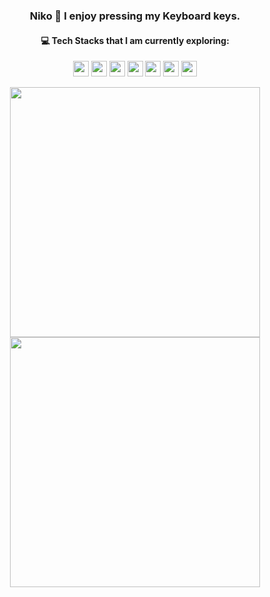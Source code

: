 <h3 align="center"> Niko 🌙 I enjoy pressing my Keyboard keys. </h3>

<h4 align="center"> 💻 Tech Stacks that I am currently exploring: </h3>

<p align="center">
  <img src="https://img.shields.io/badge/javascript-%2320232a.svg?style=for-the-badge&logo=javascript&logoColor=%23F7DF1E" height="25"/>
  <img src="https://img.shields.io/badge/react-%2320232a.svg?style=for-the-badge&logo=react&logoColor=%2361DAFB" height="25" />
  <img src="https://img.shields.io/badge/tailwind_css-%2320232a.svg?style=for-the-badge&logo=tailwind-css&logoColor=blue" height="25"/>
  <img src="https://img.shields.io/badge/firebase-%2320232a.svg?style=for-the-badge&logo=firebase" height="25"/>
  <img src="https://img.shields.io/badge/three.js-%2320232a?style=for-the-badge&logo=three.js&logoColor=white" height=25"/>
  <img src="https://img.shields.io/badge/adobe_photoshop-%2320232a.svg?style=for-the-badge&logo=adobephotoshop&logoColor=blue" height="25"/>
  <img src="https://img.shields.io/badge/figma-%2320232a.svg?style=for-the-badge&logo=figma&logoColor=red" height="25"/>
</p>

<div align=center>
<img width="400" src="https://github-readme-stats.vercel.app/api?username=kaizenics&theme=react&show_icons=true&hide_border=true&count_private=true"/>
<img width="400" src="https://github-readme-streak-stats.herokuapp.com/?user=kaizenics&theme=react&hide_border=true"/>
</div>

<br>
